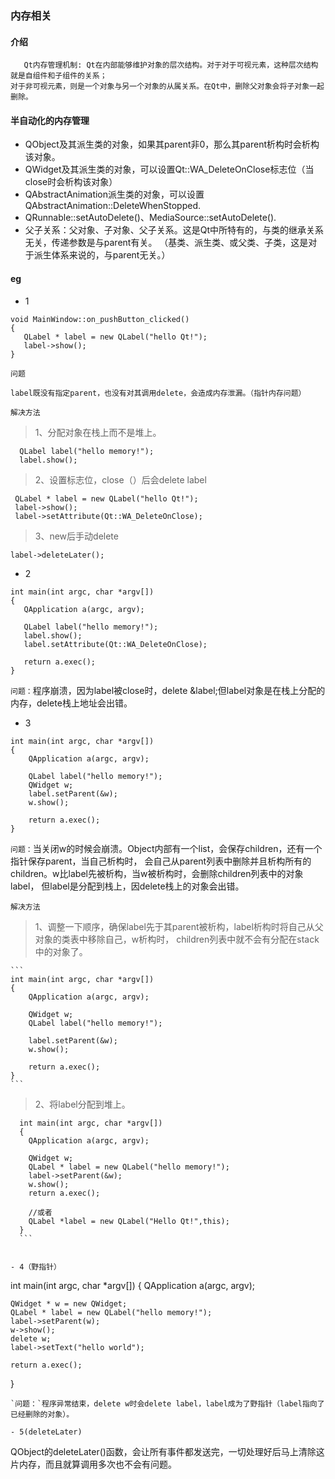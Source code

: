 ### 内存相关
#### 介绍
```
   Qt内存管理机制: Qt在内部能够维护对象的层次结构。对于对于可视元素，这种层次结构就是自组件和子组件的关系；
对于非可视元素，则是一个对象与另一个对象的从属关系。在Qt中，删除父对象会将子对象一起删除。
```
#### 半自动化的内存管理
- QObject及其派生类的对象，如果其parent非0，那么其parent析构时会析构该对象。
- QWidget及其派生类的对象，可以设置Qt::WA_DeleteOnClose标志位（当close时会析构该对象）
- QAbstractAnimation派生类的对象，可以设置QAbstractAnimation::DeleteWhenStopped.
- QRunnable::setAutoDelete()、MediaSource::setAutoDelete().
- 父子关系：父对象、子对象、父子关系。这是Qt中所特有的，与类的继承关系无关，传递参数是与parent有关。
 （基类、派生类、或父类、子类，这是对于派生体系来说的，与parent无关。）


 #### eg
 - 1
 ```
 void MainWindow::on_pushButton_clicked()
{
    QLabel * label = new QLabel("hello Qt!");
    label->show();
}
 ```
 `问题`
 ```
 label既没有指定parent，也没有对其调用delete，会造成内存泄漏。（指针内存问题）
 ```
 `解决方法`
 > 1、分配对象在栈上而不是堆上。
  ```
    QLabel label("hello memory!");
    label.show();
  ```
 > 2、设置标志位，close（）后会delete label
 ```
  QLabel * label = new QLabel("hello Qt!");
  label->show();
  label->setAttribute(Qt::WA_DeleteOnClose);
 ```
 > 3、new后手动delete
 ```
 label->deleteLater();
 ```

 - 2
 ```
 int main(int argc, char *argv[])
{
    QApplication a(argc, argv);

    QLabel label("hello memory!");
    label.show();
    label.setAttribute(Qt::WA_DeleteOnClose);

    return a.exec();
}
 ```
 `问题：`程序崩溃，因为label被close时，delete &label;但label对象是在栈上分配的内存，delete栈上地址会出错。

- 3
```
int main(int argc, char *argv[])
{
    QApplication a(argc, argv);

    QLabel label("hello memory!");
    QWidget w;
    label.setParent(&w);
    w.show();

    return a.exec();
}
```
  `问题：`当关闭w的时候会崩溃。Object内部有一个list，会保存children，还有一个指针保存parent，当自己析构时，
  会自己从parent列表中删除并且析构所有的children。w比label先被析构，当w被析构时，会删除children列表中的对象label，
  但label是分配到栈上，因delete栈上的对象会出错。

  `解决方法`
  >1、调整一下顺序，确保label先于其parent被析构，label析构时将自己从父对象的类表中移除自己，w析构时，
  children列表中就不会有分配在stack中的对象了。

    ```
    int main(int argc, char *argv[])
    {
        QApplication a(argc, argv);

        QWidget w;
        QLabel label("hello memory!");

        label.setParent(&w);
        w.show();

        return a.exec();
    }
    ```

  >2、将label分配到堆上。

  ```
    int main(int argc, char *argv[])
    {
      QApplication a(argc, argv);

      QWidget w;
      QLabel * label = new QLabel("hello memory!");
      label->setParent(&w);
      w.show();
      return a.exec();

      //或者
      QLabel *label = new QLabel("Hello Qt!",this);
    }
    ```


- 4（野指针）
```
int main(int argc, char *argv[])
{
    QApplication a(argc, argv);

    QWidget * w = new QWidget;
    QLabel * label = new QLabel("hello memory!");
    label->setParent(w);
    w->show();
    delete w;
    label->setText("hello world");

    return a.exec();
}
```
`问题：`程序异常结束，delete w时会delete label，label成为了野指针（label指向了已经删除的对象）。

- 5(deleteLater)
```
QObject的deleteLater()函数，会让所有事件都发送完，一切处理好后马上清除这片内存，而且就算调用多次也不会有问题。
```
